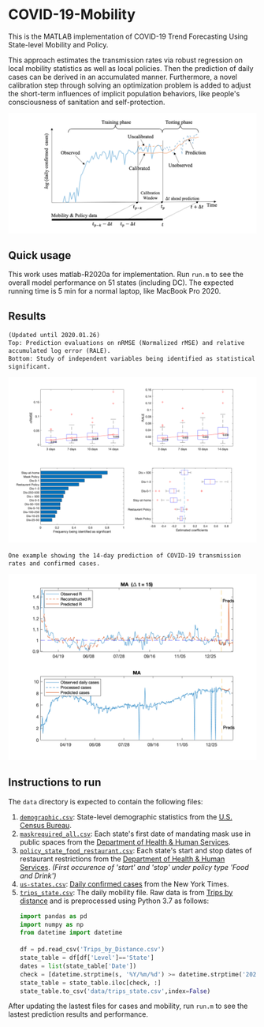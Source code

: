 # COVID-19-Mobility
This is the MATLAB implementation of COVID-19 Trend Forecasting Using State-level Mobility and Policy.

This approach estimates the transmission rates via robust regression on local mobility statistics as well as local policies. Then the prediction of daily cases can be derived in an accumulated manner. Furthermore, a novel calibration step through solving an optimization problem is added to adjust the short-term influences of implicit population behaviors, like people's consciousness of sanitation and self-protection.

![Model architecture](architecture.png)

## Quick usage
This work uses matlab-R2020a for implementation. Run `run.m` to see the overall model performance on 51 states (including DC). The expected running time is 5 min for a normal laptop, like MacBook Pro 2020. 

## Results
```
(Updated until 2020.01.26)
Top: Prediction evaluations on nRMSE (Normalized rMSE) and relative accumulated log error (RALE). 
Bottom: Study of independent variables being identified as statistical significant.
```
![Overall performance](output.png)

```
One example showing the 14-day prediction of COVID-19 transmission rates and confirmed cases.
```
![Prediction visulization example](pred.png)


## Instructions to run

The `data` directory is expected to contain the following files:

1. [`demographic.csv`](data/demographic.csv): State-level demographic statistics from the [U.S. Census Bureau](https://www.census.gov/data/datasets/time-series/demo/popest/2010s-counties-detail.html).
1. [`maskrequired_all.csv`](data/maskrequired_all.csv): Each state's first date of mandating mask use in public spaces from the [Department of Health & Human Services](https://healthdata.gov/dataset/covid-19-state-and-county-policy-orders).
1. [`policy_state_food_restaurant.csv`](data/policy_state_food_restaurant.csv): Each state's start and stop dates of restaurant restrictions from the [Department of Health & Human Services](https://healthdata.gov/dataset/covid-19-state-and-county-policy-orders). _(First occurence of 'start' and 'stop' under policy type 'Food and Drink')_
1. [`us-states.csv`](data/us-states.csv): [Daily confirmed cases](https://github.com/nytimes/covid-19-data) from the New York Times.
1. [`trips_state.csv`](data/trips_state.csv): The daily mobility file. Raw data is from [Trips by distance](https://data.bts.gov/Research-and-Statistics/Trips-by-Distance/w96p-f2qv) and is preprocessed using Python 3.7 as follows:
    ```python
    import pandas as pd
    import numpy as np
    from datetime import datetime

    df = pd.read_csv('Trips_by_Distance.csv')
    state_table = df[df['Level']=='State']
    dates = list(state_table['Date'])
    check = [datetime.strptime(s, '%Y/%m/%d') >= datetime.strptime('2020/01/01', '%Y/%m/%d') for s in dates]
    state_table = state_table.iloc[check, :]
    state_table.to_csv('data/trips_state.csv',index=False)
    ```

After updating the lastest files for cases and mobility, run `run.m` to see the lastest prediction results and performance. 
